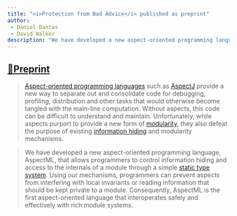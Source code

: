 ```yaml
---
title: "<i>Protection from Bad Advice</i> published as preprint"
author:
 - Daniel Dantas
 - David Walker
description: "We have developed a new aspect-oriented programming language, AspectML, that allows programmers to control information hiding and access to the internals of a module through a simple static type system. Using our mechanisms, programmers can prevent aspects from interfering with local invariants or reading information that should be kept private to a module."
---
```


## [📄Preprint](https://www.cs.princeton.edu/research/techreps/391)

> [Aspect-oriented programming languages](https://en.wikipedia.org/wiki/Aspect-oriented_programming) such as [AspectJ](https://en.wikipedia.org/wiki/AspectJ) provide a new way to separate out and consolidate code for debugging, profiling, distribution and other tasks that would otherwise become tangled with the main-line computation. Without aspects, this code can be difficult to understand and maintain. Unfortunately, while aspects purport to provide a new form of [modularity](https://en.wikipedia.org/wiki/Modularity), they also defeat the purpose of existing [information hiding](https://en.wikipedia.org/wiki/Information_hiding) and modularity mechanisms.

> We have developed a new aspect-oriented programming language, AspectML, that allows programmers to control information hiding and access to the internals of a module through a simple [static type system](https://en.wikipedia.org/wiki/Type_system#Static_type_checking). Using our mechanisms, programmers can prevent aspects from interfering with local invariants or reading information that should be kept private to a module. Consequently, AspectML is the first aspect-oriented language that interoperates safely and effectively with rich module systems.

